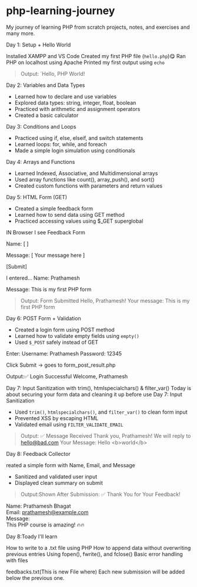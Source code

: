 # php-learning-journey
My journey of learning PHP from scratch
projects, notes, and exercises and many more.


 Day 1: Setup + Hello World

 Installed XAMPP and VS Code
 Created my first PHP file (`hello.php`)😋
 Ran PHP on localhost using Apache
 Printed my first output using `echo`

> Output: `Hello, PHP World!

Day 2: Variables and Data Types

- Learned how to declare and use variables
- Explored data types: string, integer, float, boolean
- Practiced with arithmetic and assignment operators
- Created a basic calculator

Day 3: Conditions and Loops
- Practiced using if, else, elseif, and switch statements
- Learned loops: for, while, and foreach
- Made a simple login simulation using conditionals

Day 4: Arrays and Functions
- Learned Indexed, Associative, and Multidimensional arrays
- Used array functions like count(), array_push(), and sort()
- Created custom functions with parameters and return values

Day 5: HTML Form (GET)
- Created a simple feedback form
- Learned how to send data using GET method
- Practiced accessing values using $_GET superglobal

IN Browser I see 
Feedback Form 

Name:     [           ]

Message:  [ Your message here            ]

[Submit]

I entered...
Name: Prathamesh

Message: This is my first PHP form

> Output: Form Submitted
Hello, Prathamesh!
Your message: This is my first PHP form

Day 6: POST Form + Validation
- Created a login form using POST method
- Learned how to validate empty fields using `empty()`
- Used `$_POST` safely instead of GET

Enter:
Username: Prathamesh
Password: 12345

Click Submit → goes to form_post_result.php

Output:✅ Login Successful
Welcome, Prathamesh

Day 7: Input Sanitization with trim(), htmlspecialchars() & filter_var()
Today is about securing your form data and cleaning it up before use
Day 7: Input Sanitization
- Used `trim()`, `htmlspecialchars()`, and `filter_var()` to clean form input
- Prevented XSS by escaping HTML
- Validated email using `FILTER_VALIDATE_EMAIL`
> Output:
✅ Message Received
Thank you, Prathamesh!
We will reply to hello@bad.com
Your Message: Hello &lt;b&gt;world&lt;/b&gt;

Day 8: Feedback Collector

reated a simple form with Name, Email, and Message
- Sanitized and validated user input
- Displayed clean summary on submit
> Output:Shown After Submission:
✅ Thank You for Your Feedback!

Name: Prathamesh Bhagat  
Email: prathamesh@example.com  
Message:  
This PHP course is amazing! 🔥🔥

Day 8:Toady I'll learn

How to write to a .txt file using PHP
How to append data without overwriting previous entries
Using fopen(), fwrite(), and fclose()
Basic error handling with files

feedbacks.txt(This is new File where)
Each new submission will be added below the previous one.

